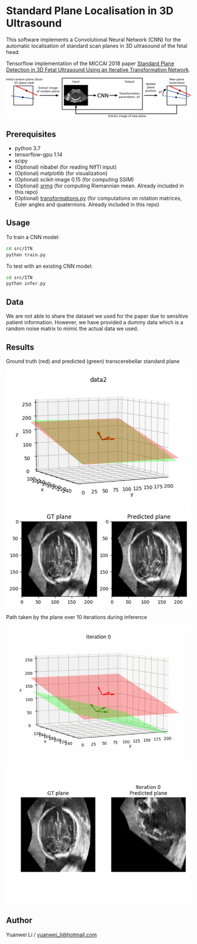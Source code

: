 <!--
 * @Author: Shuangchi He / Yulv
 * @Email: yulvchi@qq.com
 * @Date: 2022-03-18 23:10:52
 * @Motto: Entities should not be multiplied unnecessarily.
 * @LastEditors: Shuangchi He
 * @LastEditTime: 2022-03-27 21:43:23
 * @FilePath: /Awesome-Ultrasound-Standard-Plane-Detection/src/ITN/README.md
 * @Description: Modify here please
 * Init from https://github.com/yuanwei1989/plane-detection fe5c97ae040442d759c26d0551104418f33be5f6
-->

# Standard Plane Localisation in 3D Ultrasound

This software implements a Convolutional Neural Network (CNN) for the automatic localisation of standard scan planes in 3D ultrasound of the fetal head.

Tensorflow implementation of the MICCAI 2018 paper [Standard Plane Detection in 3D Fetal Ultrasound Using an Iterative Transformation Network](https://arxiv.org/abs/1806.07486).

![pipeline](pipeline.png)

## Prerequisites

- python 3.7
- tensorflow-gpu 1.14
- scipy
- (Optional) nibabel (for reading NIfTI input)
- (Optional) matplotlib (for visualization)
- (Optional) scikit-image 0.15 (for computing SSIM)
- (Optional) [srmg](https://github.com/bishesh/statsCompare-RiemannianManifold-Groups) (for computing Riemannian mean. Already included in this repo)
- (Optional) [transformations.py](https://www.lfd.uci.edu/~gohlke/code/transformations.py.html) (for computations on rotation matrices, Euler angles and quaternions. Already included in this repo)

## Usage

To train a CNN model:

``` bash
cd src/ITN
python train.py
```

To test with an existing CNN model:

``` bash
cd src/ITN
python infer.py
```

## Data

We are not able to share the dataset we used for the paper due to sensitive patient information. However, we have provided a dummy data which is a random noise matrix to mimic the actual data we used.

## Results

Ground truth (red) and predicted (green) transcerebellar standard plane

<img src="results_sample/plane_visual/test/data2.png" alt="result1" width="560"/> <img src="results_sample/image_visual/test/data2.png" alt="result2" width="560"/> 

Path taken by the plane over 10 iterations during inference

<img src="results_sample/plane_movie/test/data2.gif" alt="result3" width="570"/> <img src="results_sample/image_movie/test/data2.gif" alt="result4" width="570"/> 

## Author

Yuanwei Li / yuanwei_li@hotmail.com
